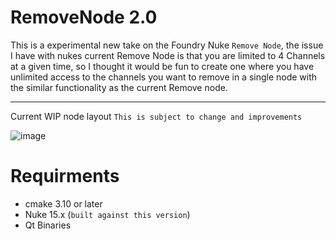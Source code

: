 # RemoveNode 2.0

This is a experimental new take on the Foundry Nuke `Remove Node`, the issue I have with nukes current Remove Node is that you are limited to 4 Channels at a given time, so I thought it would be fun to create one where you have unlimited access to the channels you want to remove in a single node with the similar functionality as the current Remove node.

---

Current WIP node layout `This is subject to change and improvements`

![image](https://github.com/user-attachments/assets/1d37ed1f-5a04-470a-932e-08013c25f036)


# Requirments
- cmake 3.10 or later
- Nuke 15.x (`built against this version`)
- Qt Binaries
